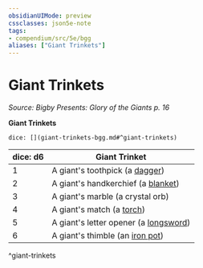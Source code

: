```yaml
---
obsidianUIMode: preview
cssclasses: json5e-note
tags:
- compendium/src/5e/bgg
aliases: ["Giant Trinkets"]
---
```

# Giant Trinkets
*Source: Bigby Presents: Glory of the Giants p. 16* 

**Giant Trinkets**

`dice: [](giant-trinkets-bgg.md#^giant-trinkets)`

| dice: d6 | Giant Trinket |
|----------|---------------|
| 1 | A giant's toothpick (a [dagger](5E2014官方资源/items/dagger.md)) |
| 2 | A giant's handkerchief (a [blanket](5E2014官方资源/items/blanket.md)) |
| 3 | A giant's marble (a crystal orb) |
| 4 | A giant's match (a [torch](5E2014官方资源/items/torch.md)) |
| 5 | A giant's letter opener (a [longsword](5E2014官方资源/items/longsword.md)) |
| 6 | A giant's thimble (an [iron pot](5E2014官方资源/items/iron-pot.md)) |
^giant-trinkets